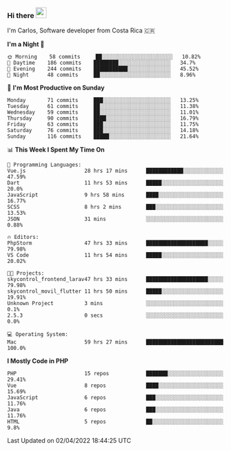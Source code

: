 ### Hi there <img src="https://media.giphy.com/media/hvRJCLFzcasrR4ia7z/giphy.gif" width="25px">

I'm Carlos, Software developer from Costa Rica 🇨🇷

<!--START_SECTION:waka-->
**I'm a Night 🦉** 

```text
🌞 Morning    58 commits     ██░░░░░░░░░░░░░░░░░░░░░░░   10.82% 
🌆 Daytime    186 commits    ████████░░░░░░░░░░░░░░░░░   34.7% 
🌃 Evening    244 commits    ███████████░░░░░░░░░░░░░░   45.52% 
🌙 Night      48 commits     ██░░░░░░░░░░░░░░░░░░░░░░░   8.96%

```
📅 **I'm Most Productive on Sunday** 

```text
Monday       71 commits     ███░░░░░░░░░░░░░░░░░░░░░░   13.25% 
Tuesday      61 commits     ██░░░░░░░░░░░░░░░░░░░░░░░   11.38% 
Wednesday    59 commits     ██░░░░░░░░░░░░░░░░░░░░░░░   11.01% 
Thursday     90 commits     ████░░░░░░░░░░░░░░░░░░░░░   16.79% 
Friday       63 commits     ███░░░░░░░░░░░░░░░░░░░░░░   11.75% 
Saturday     76 commits     ███░░░░░░░░░░░░░░░░░░░░░░   14.18% 
Sunday       116 commits    █████░░░░░░░░░░░░░░░░░░░░   21.64%

```


📊 **This Week I Spent My Time On** 

```text
💬 Programming Languages: 
Vue.js                   28 hrs 17 mins      ████████████░░░░░░░░░░░░░   47.59% 
Dart                     11 hrs 53 mins      █████░░░░░░░░░░░░░░░░░░░░   20.0% 
JavaScript               9 hrs 58 mins       ████░░░░░░░░░░░░░░░░░░░░░   16.77% 
SCSS                     8 hrs 2 mins        ███░░░░░░░░░░░░░░░░░░░░░░   13.53% 
JSON                     31 mins             ░░░░░░░░░░░░░░░░░░░░░░░░░   0.88%

🔥 Editors: 
PhpStorm                 47 hrs 33 mins      ████████████████████░░░░░   79.98% 
VS Code                  11 hrs 54 mins      █████░░░░░░░░░░░░░░░░░░░░   20.02%

🐱‍💻 Projects: 
skycontrol_frontend_larav47 hrs 33 mins      ████████████████████░░░░░   79.98% 
skycontrol_movil_flutter 11 hrs 50 mins      █████░░░░░░░░░░░░░░░░░░░░   19.91% 
Unknown Project          3 mins              ░░░░░░░░░░░░░░░░░░░░░░░░░   0.1% 
2.5.3                    0 secs              ░░░░░░░░░░░░░░░░░░░░░░░░░   0.0%

💻 Operating System: 
Mac                      59 hrs 27 mins      █████████████████████████   100.0%

```

**I Mostly Code in PHP** 

```text
PHP                      15 repos            ███████░░░░░░░░░░░░░░░░░░   29.41% 
Vue                      8 repos             ████░░░░░░░░░░░░░░░░░░░░░   15.69% 
JavaScript               6 repos             ███░░░░░░░░░░░░░░░░░░░░░░   11.76% 
Java                     6 repos             ███░░░░░░░░░░░░░░░░░░░░░░   11.76% 
HTML                     5 repos             ██░░░░░░░░░░░░░░░░░░░░░░░   9.8%

```



 Last Updated on 02/04/2022 18:44:25 UTC
<!--END_SECTION:waka-->
